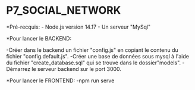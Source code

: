 # P7_SOCIAL_NETWORK


*Pré-recquis: - Node.js version 14.17
              - Un serveur "MySql"

*Pour lancer le BACKEND:

-Créer dans le backend un fichier "config.js" en copiant le contenu du fichier "config.default.js".
-Créer une base de données sous mysql à l'aide du fichier "create_database.sql" qui se trouve dans le dossier"models".
-Démarrez le serveur backend sur le port 3000.



*Pour lancer le FRONTEND:
-npm run serve

